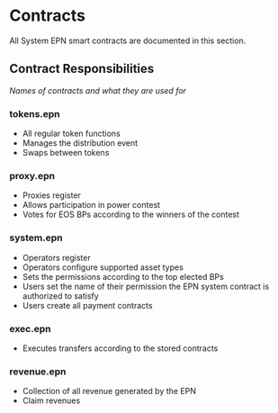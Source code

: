 # Contracts

All System EPN smart contracts are documented in this section.

## Contract Responsibilities

_Names of contracts and what they are used for_

### tokens.epn

- All regular token functions
- Manages the distribution event
- Swaps between tokens

### proxy.epn

- Proxies register
- Allows participation in power contest
- Votes for EOS BPs according to the winners of the contest

### system.epn

- Operators register
- Operators configure supported asset types
- Sets the permissions according to the top elected BPs
- Users set the name of their permission the EPN system contract is authorized to satisfy
- Users create all payment contracts

### exec.epn

- Executes transfers according to the stored contracts

### revenue.epn

- Collection of all revenue generated by the EPN
- Claim revenues
